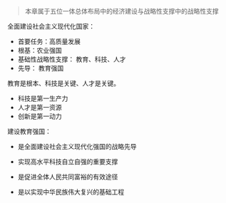 > 本章属于五位一体总体布局中的经济建设与战略性支撑中的战略性支撑

全面建设社会主义现代化国家：

- 首要任务：高质量发展
- 根基：农业强国
- 基础性战略性支撑： 教育、科技、人才
- 先导： 教育强国



教育是根本、科技是关键、人才是关键。

- 科技是第一生产力
- 人才是第一资源
- 创新是第一动力





建设教育强国：

- 是全面建设社会主义现代化强国的战略先导

- 实现高水平科技自立自强的重要支撑

- 是促进全体人民共同富裕的有效途径

- 是以实现中华民族伟大复兴的基础工程

  